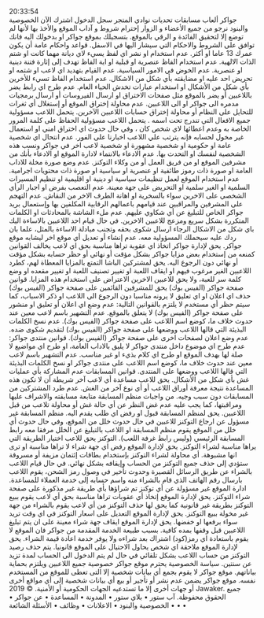 20:33:54  
جواكر
ألعاب
مسابقات
تحديات
نوادي
المتجر
سجل الدخول
اشترك الآن
الخصوصية والبنود
نرجو من جميع الأعضاء و الزوار إحترام شروط و آداب الموقع والأخذ بها لأنها لم توضع إلا لتحقيق الفائدة و الرقي بالموقع.
بتسجيلك بموقع جواكر او بدخولك اليه فانك توافق على الشروط والاحكام التي سيشار اليها في الاسفل.
قواعد واحكام عامة
أن يكون عمرك 13 عاما او أكثر.
عدم استخدام او نشر اي لفظ يسيء لاي ديانة مهما كانت او شتم الذات الالهية.
عدم استخدام الفاظ عنصرية او قبلية او اية الفاظ تهدف إلى إثارة فتنة دينية او عنصرية.
عدم الخوض في الامور السياسية.
عدم القيام بتهديد اي لاعب او شتمه او تحريض احد عليه او مضايقته بأي شكل من الاشكال.
عدم استخدام الفاظ تسيء للأخرين بأي شكل من الأشكال او استخدام عبارات تخدش الحياء العام.
عدم طرح اي رابط يضر باللاعبين أو يضر بالموقع مثل صفحات الاختراق او ارسال الفيروسات أو ارسال برمجيات مدمره الى جواكر او الى اللاعبين.
عدم محاولة إختراق الموقع أو إستغلال أي ثغرات للتحايل على النظام أو محاولة إختراق حسابات اللاعبين الآخرين.
يتحمل اللاعب مسؤولية جميع الافعال التي تندرج تحت اسمه .
يتحمل اللاعب مسؤولية الحفاظ على كلمة المرور الخاصة به وعدم اعطائها لاي شخص كان ، وفي حال حدوث اي اختراق امني او استعمال غير مخول لحسابه فإنه يترتب علي اللاعب اخبارنا على الفور.
عدم انتحال اي شخصية عامة او حكومية او شخصية مشهورة او شخصية لاعب اخر في جواكر ونسب هذه الشخصية لنفسك او التحدث بها.
عدم الادعاء بالانتماء لادارة الموقع او الادعاء بأنك من مشرفين الموقع او من فريق العمل أو من وكلاء التوكنز.
عدم وضع صورة مخلة للاداب العامة او صورة ذات رموز طائفية او عنصرية او سياسية او صورة ذات محتويات اجرامية.
عدم استخدام الموقع لعمل تنظيمات سياسية او دينية او اقليمية او تنظيم المسيرات السلمية او الغير سلمية او التحريض على جهة معينة.
عدم التعصب بفرض او اجبار الرأي الشخصي على الاخرين سواء بالسخرية او اهانة الطرف الاخر من النقاش.
عدم التهجم على المشرفين والمراقبين عند قيامهم باعمالهم الرقابية المكلفين بها وإستعمال بريد جواكر الخاص للتبليغ عن أي شكاوي عليهم.
عدم ملء الشاشة بالمحادثات او الكلمات المتكررة بشكل سريع ومزعج للاعبين الاخرين.
في حال قيام احد اللاعبين بالاساءة اليك باي شكل من الاشكال الرجاء ارسال شكوى بحقه وتجنب مبادلة الاساءة بالمثل، علما بان ردك عليه سيحملك المسؤولية معه.
عدم إنشاء أو تعديل أي موقع اخر ليشابه موقع جواكر.
يحق لإدارة جواكر اتخاذ اي عقوبة تراها مناسبة بحق اي لاعب يخالف القوانين كمنعه من إستخدام بعض مزايا جواكر بشكل مؤقت أو نهائي أو حظر حسابه بشكل مؤقت أو نهائي دون الرجوع اليه.
يحق لمشتركين الباشا التمتع بالمزايا المعطاة لهم، كطرد اللاعبين الغير مرغوب فيهم او ايقاف اللعبة او تغيير تصنيف اللعبة او تغيير مقعده او وضع كلمة سر للعبة، ولا يحق للاعبين الاخرين الاعتراض على استخدام هذه المزايا.
قوانين صفحة جواكر (الفيس بوك)
يحق للمشرفين القائمين على صفحة جواكر (الفيس بوك) حذف اي اعلان او اي تعليق لا يرونه مناسبا دون الرجوع الى اللاعب او ذكر الاسباب، كما سيتم حظر أي مستخدم لا يلتزم بالقوانين التالية:
عدم وضع اي اعلان أو تعليق او منشور على صفحة جواكر (الفيس بوك) لا يتعلق بالموقع.
عدم التشهير باسم لاعب معين عند حدوث خلاف ما، كوضع اسم اللاعب على صفحة جواكر (الفيس بوك).
عدم نسخ الكلمات البذيئة التي قالها اللاعب ووضعها على صفحة جواكر (الفيس بوك) لتقديم شكوى ضده.
عدم وضع اعلان لصفحات اخرى على صفحة جواكر (الفيس بوك).
قوانين منتدى جواكر:
عدم طرح اي موضوع داخل منتدى جواكر لا يليق بالاداب العامة، او طرح اي مواضيع لا صلة لها بهدف الموقع او طرح اي كلام بذيء او غير مناسب.
عدم التشهير باسم لاعب معين عند حدوث خلاف ما، كوضع اسم اللاعب على منتدى جواكر او نسخ الكلمات البذيئة التي قالها اللاعب ووضعها على المنتدى.
قوانين المسابقات
عدم المشاركة بأي عمليات غش بأي شكل من الأشكال.
يحق للاعب مساعدة أي لاعب آخر شريطة أن لا تكون هذه المساعدة نتيجة معرفة أوراق اللاعب أو أي نوع آخر من الغش.
عدم طرد المشتركين من المسابقات دون سبب وجيه.
من واجبات منظم المسابقة متابعة مسابقته والاشراف عليها ومراقبتها، كما يجب عليه عدم غض النظر عن أي حالة غش أو محاولة تلاعب من قبل اللاعبين.
يحق لمنظم المسابقة قبول او رفض اي طلب يقدم اليه.
منظم المسابقة غير مسؤول عن ارجاع التوكنز للاعبين في حال حدوث خلل من الموقع، وفي حال حدوث أي خلل من الموقع يقوم منظم المسابقة او اللاعب بالتبليغ عن الخلل مرفقا معه رابط المسابقة الرئيسي (وليس رابط غرفة اللعب).
التوكنز
يحق للاعب اختيار الطريقة التي يراها مناسبة لشراء التوكنز.
يحق لإدارة الموقع رفض اي جهة شراء لا تراها مناسبة او ترى انها مشبوهة.
أي محاولة لشراء التوكنز بإستخدام بطاقات إئتمان مزيفة أو مسروقة ستؤدي إلى حذف جميع التوكنز من الحساب وإيقافه بشكل نهائي.
في حال قيام اللاعب بالشراء عن طريق الرسائل القصيرة وحدوث تأخير في وصول رمز الشحن، يقوم اللاعب بارسال رقم الهاتف الذي قام بالشراء منه واسم حسابه إلى خدمة العملاء للمساعدة.
ادارة الموقع غير مسؤولة عن أي توكنز تم شراؤها بأي طريقة غير مذكورة على صفحة شراء التوكنز.
يحق لإدارة الموقع إتخاذ أي عقوبات تراها مناسبة بحق أي لاعب يقوم ببيع التوكنز بطريقة غير قانونية كما يحق لها حذف التوكنز من أي لاعب يقوم بالشراء من جهة غير مخولة ببيع التوكنز.
يحق لإدارة الموقع التعديل على اسعار التوكنز في اي وقت تريد سواء برفعها او خفضها.
يحق لإدارة الموقع ايقاف جهة شراء معينة على ان يتم تبليغ اللاعبين قبل وقفها بمده كافية.
بسبب طبيعة الخدمة المقدمة من جواكر فان الموقع لا يقوم باستعادة اي رمز(كود) اشتراك بعد شراءه ولا يوفر خدمة اعادة قيمة الشراء.
يحق لإدارة الموقع ملاحقة اي شخص يحاول الاحتيال على الموقع قانونيا.
يتم حذف رصيد التوكنز من حساب اللاعب بشكل تلقائي في حال لم يتم الدخول الى الحساب لمدة تزيد عن سنتين.
سياسة الخصوصية
يحترم موقع جواكر خصوصية جميع اللاعبين ويلتزم بحماية بياناتهم. موقع جواكر لا يقوم بجمع أي بيانات شخصية إلا التى تعطى للموقع من المستخدم نفسه. موقع جواكر يضمن عدم نشر أو تأجير أو بيع أي بيانات شخصية إلى أي مواقع أخرى أو جهات أخرى إلا ما تستدعيه الجهات الحكومية أو الأمنية.
© 2019 Jawaker. جميع الحقوق محفوظة.
آب ستور • بلاي ستور • المدونة • المساعدة • عن جواكر • الخصوصية والبنود • الاعلانات • وظائف • اﻷسئلة الشائعة • • •